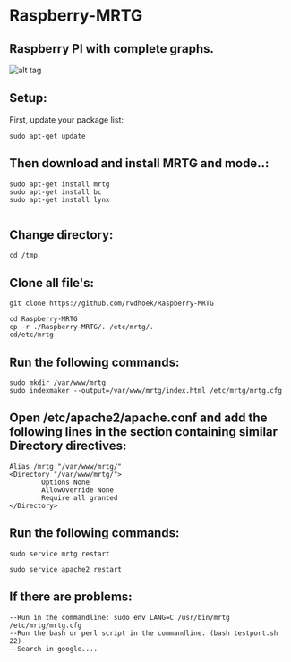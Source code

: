 # Raspberry-MRTG
Raspberry PI with complete graphs.
---------------------------------
![alt tag](https://github.com/rvdhoek/Raspberry-MRTG/blob/master/Printscreen.png)

Setup:
------
First, update your package list:
```
sudo apt-get update
```
Then download and install MRTG and mode..:
-------------------------------
```
sudo apt-get install mrtg
sudo apt-get install bc
sudo apt-get install lynx


```
Change directory:
-----------------
```
cd /tmp
```
Clone all file's:
-----------------
```
git clone https://github.com/rvdhoek/Raspberry-MRTG
```

```
cd Raspberry-MRTG
cp -r ./Raspberry-MRTG/. /etc/mrtg/.
cd/etc/mrtg
```
Run the following commands:
---------------------------
```
sudo mkdir /var/www/mrtg
sudo indexmaker --output=/var/www/mrtg/index.html /etc/mrtg/mrtg.cfg
```
Open /etc/apache2/apache.conf and add the following lines in the section containing similar Directory directives:
-----------------------------------------------------------------------------------------------------------------
```
Alias /mrtg "/var/www/mrtg/"
<Directory "/var/www/mrtg/">
        Options None
        AllowOverride None
        Require all granted
</Directory>
```
Run the following commands:
---------------------------
```
sudo service mrtg restart
```
```
sudo service apache2 restart
```

If there are problems:
---------------------
```
--Run in the commandline: sudo env LANG=C /usr/bin/mrtg /etc/mrtg/mrtg.cfg 
--Run the bash or perl script in the commandline. (bash testport.sh 22)
--Search in google....
```



